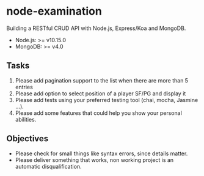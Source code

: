 # node-examination

Building a RESTful CRUD API with Node.js, Express/Koa and MongoDB.

- Node.js: >= v10.15.0
- MongoDB: >= v4.0

## Tasks

1. Please add pagination support to the list when there are more than 5 entries
2. Please add option to select position of a player SF/PG and display it
3. Please add tests using your preferred testing tool (chai, mocha, Jasmine ...).
4. Please add some features that could help you show your personal abilities.

## Objectives

- Please check for small things like syntax errors, since details matter.
- Please deliver something that works, non working project is an automatic disqualification.
